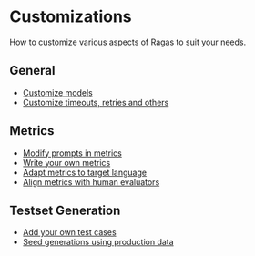 # Customizations

How to customize various aspects of Ragas to suit your needs.

## General 

- [Customize models](customise_models.md)
- [Customize timeouts, retries and others](run_config.ipynb)

## Metrics
- [Modify prompts in metrics](metrics/modifying-prompts-metrics.ipynb)
- [Write your own metrics](metrics/Write_your_own_metric.ipynb)
- [Adapt metrics to target language]()
- [Align metrics with human evaluators]()

## Testset Generation

- [Add your own test cases]()
- [Seed generations using production data]()